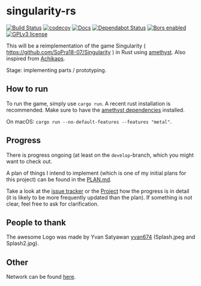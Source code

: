 # singularity-rs
[![Build Status](https://travis-ci.com/singularity-rs/singularity-rs.svg?branch=master)](https://travis-ci.com/singularity-rs/singularity-rs)
[![codecov](https://codecov.io/gh/singularity-rs/singularity-rs/branch/master/graph/badge.svg)](https://codecov.io/gh/singularity-rs/singularity-rs)
[![Docs](https://img.shields.io/badge/docs-here-brightgreen)](https://singularity-rs.github.io/singularity-rs/)
[![Dependabot Status](https://api.dependabot.com/badges/status?host=github&repo=singularity-rs/singularity-rs)](https://dependabot.com)
[![Bors enabled](https://bors.tech/images/badge_small.svg)](https://app.bors.tech/repositories/20537)
[![GPLv3 license](https://img.shields.io/badge/License-GPLv3-blue.svg)](http://perso.crans.org/besson/LICENSE.html)
<!-- [![GitHub tag](https://img.shields.io/github/v/tag/singularity-rs/singularity-rs.svg)](https://github.com/singularity-rs/singularity-rs/tags/) -->

This will be a reimplementation of the game Singularity ( https://github.com/SoPra18-07/Singularity ) in Rust using [amethyst](https://amethyst.rs/). Also inspired from [Achikaps](https://play.google.com/store/apps/details?id=yio.tro.achikaps).

Stage: implementing parts / prototyping.


## How to run

To run the game, simply use `cargo run`. A recent rust installation is recommended. Make sure to have the [amethyst dependencies](https://github.com/amethyst/amethyst#dependencies) installed.

On macOS: `cargo run --no-default-features --features "metal"`.

## Progress

There is progress ongoing (at least on the `develop`-branch, which you might want to check out.

A plan of things I intend to implement (which is one of my initial plans for this project) can be found in the [PLAN.md](https://github.com/singularity-rs/singularity-rs/blob/master/PLAN.md).

Take a look at the [issue tracker](https://github.com/singularity-rs/singularity-rs/issues) or the [Project](https://github.com/singularity-rs/singularity-rs/projects/1?fullscreen=true) how the progress is in detail (it is likely to be more frequently updated than the plan). If something is not clear, feel free to ask for clarification.



## People to thank

The awesome Logo was made by Yvan Satyawan [yvan674](https://github.com/yvan674) (Splash.jpeg and Splash2.jpg).


## Other

Network can be found [here](https://github.com/singularity-rs/singularity-rs/network).


